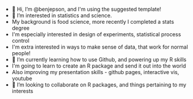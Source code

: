 - 👋 Hi, I’m @benjepson, and I'm using the suggested template!
- 👀 I’m interested in statistics and science.
- My background is food science, more recently I completed a stats degree
- I'm especially interested in design of experiments, statistical process control
- I'm extra interested in ways to make sense of data, that work for normal people!
- 🌱 I’m currently learning how to use Github, and powering up my R skills
- I'm going to learn to create an R package and send it out into the world
- Also improving my presentation skills - github pages, interactive vis, youtube
- 💞️ I’m looking to collaborate on R packages, and things pertaining to my interests


<!---
benjepson/benjepson is a ✨ special ✨ repository because its `README.md` (this file) appears on your GitHub profile.
You can click the Preview link to take a look at your changes.
--->
